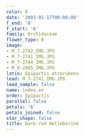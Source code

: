 ```yaml
---
color: R
date: '2003-01-17T00:00:00'
f_end: '8'
f_start: '6'
family: Orchidaceae
flower_type: B
image:
- M_7-2742_IMG.JPG
- M_7-2741_IMG.JPG
- M_7-2744_IMG.JPG
- M_8-2805_IMG.JPG
latin: Epipactis atrorubens
lead: M_7-2741_IMG.JPG
lead_sample: false
name: index.en
order: Epipactis
parallel: false
petals: '6'
petals_joined: false
star_shape: false
title: Dark-red Helleborine
---
```

